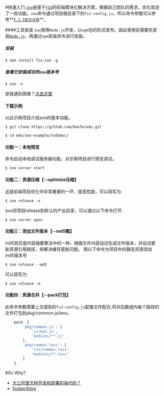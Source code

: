 #快速入门
[`zoo`](https://github.com/xwenliang/fis-zoo)是基于[`FIS`](https://github.com/fex-team/fis)的前端模块化解决方案，根据自己团队的需求，优化改造了一些功能。`zoo`命令通过项目根目录下的`fis-config.js`，所以命令参数可以参考**[`F.I.S官方文档`](http://fex.baidu.com/fis-site/docs/beginning/getting-started.html)**。


####工具安装
`zoo`使用`Node.js`开发，以`npm`包的形式发布。因此使用前需要先安装[`Node.js`](http://nodejs.cn/)，再通过`npm`安装命令进行安装。

##### 安装
```shell
$ npm install fis-zoo -g
```

##### 查看已安装成功的`zoo`版本号
```shell
$ zoo -v
```

安装遇到困难？[点击这里](https://github.com/fex-team/fis/issues/65)

#### 下载示例
以此示例项目介绍zoo的基本功能。

```shell
$ git clone https://github.com/beefe/edu.git
```

```shell
$ cd edu/zoo-example/todomvc/
```

#### 功能一：本地预览
命令启动本地调试服务器功能，对示例项目进行预览调试。

```shell
$ zoo server start
```

#### 功能二：资源压缩【--optimize压缩】
这是前端项目优化中非常重要的一环，提高性能，可以简写为:

```shell
$ zoo release -o
```

zoo将项目release到默认的产出目录，可以通过以下命令打开:
```shell
$ zoo server open
```

#### 功能三：添加文件版本【--md5戳】

md5其实是内容摘要算法中的一种，根据文件内容自动生成文件版本，并自动更新资源引用路径，来解决缓存更新问题。
用以下命令为项目中的静态资源添加md5版本号

```shell
$ zoo release --md5
```

可以简写为:

```shell
$ zoo release -m
```

#### 功能四：资源合并【--pack打包】
此命令参数需要上文提到的`fis-config.js`配置文件配合,将对应数组内每个路径的文件打包到pkg/common.js/less。

```javascript
    pack: {
        'pkg/common.js': [
            'js/mod.js',
            'modules/**.js'
        ],
        'pkg/common.less': [
            'css/common.less',
            'modules/**.less'
        ]
    }
```

#So Why?
- [大公司里怎样开发和部署前端代码？](https://www.zhihu.com/question/20790576/answer/32602154)
- [fouber/blog](https://github.com/fouber/blog)
